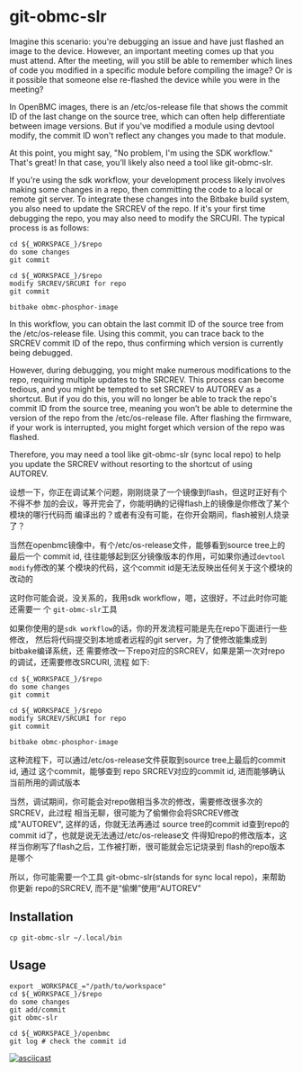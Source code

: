 # git-obmc-slr

Imagine this scenario: you're debugging an issue and have just flashed an image
to the device. However, an important meeting comes up that you must attend.
After the meeting, will you still be able to remember which lines of code you
modified in a specific module before compiling the image? Or is it possible
that someone else re-flashed the device while you were in the meeting?

In OpenBMC images, there is an /etc/os-release file that shows the commit ID of
the last change on the source tree, which can often help differentiate between
image versions. But if you've modified a module using devtool modify, the
commit ID won't reflect any changes you made to that module.

At this point, you might say, "No problem, I'm using the SDK workflow." That's
great! In that case, you’ll likely also need a tool like git-obmc-slr.

If you're using the sdk workflow, your development process likely involves
making some changes in a repo, then committing the code to a local or remote
git server. To integrate these changes into the Bitbake build system, you also
need to update the SRCREV of the repo. If it's your first time debugging the
repo, you may also need to modify the SRCURI. The typical process is as follows:

```
cd ${_WORKSPACE_}/$repo
do some changes
git commit

cd ${_WORKSPACE_}/$repo
modify SRCREV/SRCURI for repo
git commit

bitbake obmc-phosphor-image
```

In this workflow, you can obtain the last commit ID of the source tree from the
/etc/os-release file. Using this commit, you can trace back to the SRCREV
commit ID of the repo, thus confirming which version is currently being
debugged.

However, during debugging, you might make numerous modifications to the repo,
requiring multiple updates to the SRCREV. This process can become tedious, and
you might be tempted to set SRCREV to AUTOREV as a shortcut. But if you do this,
you will no longer be able to track the repo's commit ID from the source tree,
meaning you won’t be able to determine the version of the repo from the
/etc/os-release file. After flashing the firmware, if your work is interrupted,
you might forget which version of the repo was flashed.

Therefore, you may need a tool like git-obmc-slr (sync local repo) to help you
update the SRCREV without resorting to the shortcut of using AUTOREV.

设想一下，你正在调试某个问题，刚刚烧录了一个镜像到flash，但这时正好有个不得不参
加的会议，等开完会了，你能明确的记得flash上的镜像是你修改了某个模块的哪行代码而
编译出的？或者有没有可能，在你开会期间，flash被别人烧录了？

当然在openbmc镜像中，有个/etc/os-release文件，能够看到source tree上的最后一个
commit id, 往往能够起到区分镜像版本的作用，可如果你通过`devtool modify`修改的某
个模块的代码，这个commit id是无法反映出任何关于这个模块的改动的

这时你可能会说，没关系的，我用sdk workflow，嗯，这很好，不过此时你可能还需要一
个 `git-obmc-slr`工具

如果你使用的是`sdk workflow`的话，你的开发流程可能是先在repo下面进行一些修改，
然后将代码提交到本地或者远程的git server，为了使修改能集成到bitbake编译系统，还
需要修改一下repo对应的SRCREV，如果是第一次对repo的调试，还需要修改SRCURI, 流程
如下:

```
cd ${_WORKSPACE_}/$repo
do some changes
git commit

cd ${_WORKSPACE_}/$repo
modify SRCREV/SRCURI for repo
git commit

bitbake obmc-phosphor-image
```

这种流程下，可以通过/etc/os-release文件获取到source tree上最后的commit id, 通过
这个commit，能够查到 repo SRCREV对应的commit id, 进而能够确认当前所用的调试版本

当然，调试期间，你可能会对repo做相当多次的修改，需要修改很多次的SRCREV，此过程
相当无聊，很可能为了偷懒你会将SRCREV修改成"AUTOREV", 这样的话，你就无法再通过
source tree的commit id查到repo的commit id了，也就是说无法通过/etc/os-release文
件得知repo的修改版本，这样当你刷写了flash之后，工作被打断，很可能就会忘记烧录到
flash的repo版本是哪个

所以，你可能需要一个工具 git-obmc-slr(stands for sync local repo)，来帮助你更新
repo的SRCREV, 而不是“偷懒”使用“AUTOREV"

## Installation

```
cp git-obmc-slr ~/.local/bin
```

## Usage

```
export _WORKSPACE_="/path/to/workspace"
cd ${_WORKSPACE_}/$repo
do some changes
git add/commit
git obmc-slr

cd ${_WORKSPACE_}/openbmc
git log # check the commit id
```

[![asciicast](https://asciinema.org/a/wfAw9yfBu9X1HGhBShvEyMuu3.svg)](https://asciinema.org/a/wfAw9yfBu9X1HGhBShvEyMuu3)
